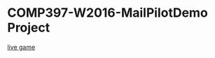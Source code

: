 # COMP397-W2016-MailPilotDemo Project

[live game]

[Live game]: <http://ironmann.azurewebsites.net/>
